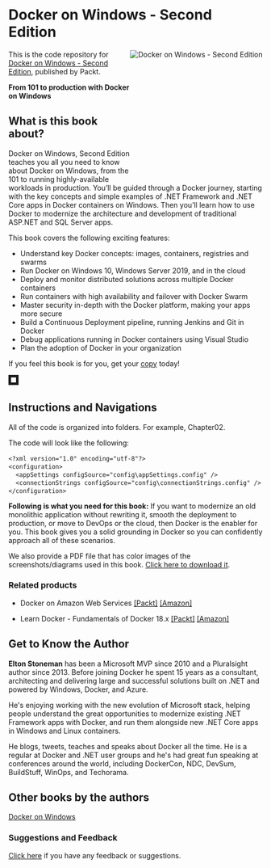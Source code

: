 # Docker on Windows - Second Edition

<a href="https://www.packtpub.com/virtualization-and-cloud/docker-windows-second-edition?utm_source=github&utm_medium=repository&utm_campaign=9781789617375 "><img src="https://d1ldz4te4covpm.cloudfront.net/sites/default/files/imagecache/ppv4_main_book_cover/Coverfile.png" alt="Docker on Windows - Second Edition" height="256px" align="right"></a>

This is the code repository for [Docker on Windows - Second Edition](https://www.packtpub.com/virtualization-and-cloud/docker-windows-second-edition?utm_source=github&utm_medium=repository&utm_campaign=9781789617375), published by Packt.

**From 101 to production with Docker on Windows**

## What is this book about?
Docker on Windows, Second Edition teaches you all you need to know about Docker on Windows, from the 101 to running highly-available workloads in production. You’ll be guided through a Docker journey, starting with the key concepts and simple examples of .NET Framework and .NET Core apps in Docker containers on Windows. Then you’ll learn how to use Docker to modernize the architecture and development of traditional ASP.NET and SQL Server apps.

This book covers the following exciting features:
* Understand key Docker concepts: images, containers, registries and swarms 
* Run Docker on Windows 10, Windows Server 2019, and in the cloud 
* Deploy and monitor distributed solutions across multiple Docker containers 
* Run containers with high availability and failover with Docker Swarm 
* Master security in-depth with the Docker platform, making your apps more secure 
* Build a Continuous Deployment pipeline, running Jenkins and Git in Docker 
* Debug applications running in Docker containers using Visual Studio 
* Plan the adoption of Docker in your organization 

If you feel this book is for you, get your [copy](https://www.amazon.com/dp/1789617375) today!

<a href="https://www.packtpub.com/?utm_source=github&utm_medium=banner&utm_campaign=GitHubBanner"><img src="https://raw.githubusercontent.com/PacktPublishing/GitHub/master/GitHub.png" 
alt="https://www.packtpub.com/" border="5" /></a>

## Instructions and Navigations
All of the code is organized into folders. For example, Chapter02.

The code will look like the following:
```
<?xml version="1.0" encoding="utf-8"?>
<configuration>
  <appSettings configSource="config\appSettings.config" />
  <connectionStrings configSource="config\connectionStrings.config" />
</configuration>
```

**Following is what you need for this book:**
If you want to modernize an old monolithic application without rewriting it, smooth the deployment to production, or move to DevOps or the cloud, then Docker is the enabler for you. This book gives you a solid grounding in Docker so you can confidently approach all of these scenarios.

We also provide a PDF file that has color images of the screenshots/diagrams used in this book. [Click here to download it](https://www.packtpub.com/sites/default/files/downloads/9781789617375_ColorImages.pdf).

### Related products
* Docker on Amazon Web Services [[Packt]](https://www.packtpub.com/virtualization-and-cloud/docker-amazon-web-services?utm_source=github&utm_medium=repository&utm_campaign=9781788626507) [[Amazon]](https://www.amazon.com/dp/B07BJKNTS3)

* Learn Docker - Fundamentals of Docker 18.x [[Packt]](https://www.packtpub.com/networking-and-servers/learn-docker-fundamentals-docker-18x?utm_source=github&utm_medium=repository&utm_campaign=9781788997027) [[Amazon]](https://www.amazon.com/dp/1788997026)

## Get to Know the Author
**Elton Stoneman**
has been a Microsoft MVP since 2010 and a Pluralsight author since 2013. Before joining Docker he spent 15 years as a consultant, architecting and delivering large and successful solutions built on .NET and powered by Windows, Docker, and Azure.

He's enjoying working with the new evolution of Microsoft stack, helping people understand the great opportunities to modernize existing .NET Framework apps with Docker, and run them alongside new .NET Core apps in Windows and Linux containers.

He blogs, tweets, teaches and speaks about Docker all the time. He is a regular at Docker and .NET user groups and he's had great fun speaking at conferences around the world, including DockerCon, NDC, DevSum, BuildStuff, WinOps, and Techorama.

## Other books by the authors
[Docker on Windows](https://www.packtpub.com/virtualization-and-cloud/docker-windows?utm_source=github&utm_medium=repository&utm_campaign=9781785281655)

### Suggestions and Feedback
[Click here](https://docs.google.com/forms/d/e/1FAIpQLSdy7dATC6QmEL81FIUuymZ0Wy9vH1jHkvpY57OiMeKGqib_Ow/viewform) if you have any feedback or suggestions.


